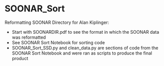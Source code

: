 # SOONAR_Sort
Reformatting SOONAR Directory for Alan Kiplinger:
- Start with SOONARDIR.pdf to see the format in which the SOONAR data was reformatted
- See SOONAR Sort Notebook for sorting code 
- SOONAR_Sort_SSD.py and clean_data.py are sections of code from the SOONAR Sort Notebook and were ran as scripts to produce the final product
